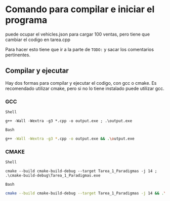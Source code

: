 # Comando para compilar e iniciar el programa

puede ocupar el vehicles.json para cargar 100 ventas, pero tiene que cambiar el codigo en tarea.cpp

Para hacer esto tiene que ir a la parte de `TODO:` y sacar los comentarios pertinentes.

## Compilar y ejecutar

Hay dos formas para compilar y ejecutar el codigo, con gcc o cmake.
Es recomendado utilizar cmake, pero si no lo tiene instalado puede utilizar gcc.

### GCC

`Shell`
```shell
g++ -Wall -Wextra -g3 *.cpp -o output.exe ; .\output.exe
```

`Bash`
```bash
g++ -Wall -Wextra -g3 *.cpp -o output.exe && .\output.exe
```

### CMAKE

`Shell`
```shell
cmake --build cmake-build-debug --target Tarea_1_Paradigmas -j 14 ; .\cmake-build-debug\Tarea_1_Paradigmas.exe
```
`Bash`
```bash
cmake --build cmake-build-debug --target Tarea_1_Paradigmas -j 14 && .\cmake-build-debug\Tarea_1_Paradigmas.exe
```
